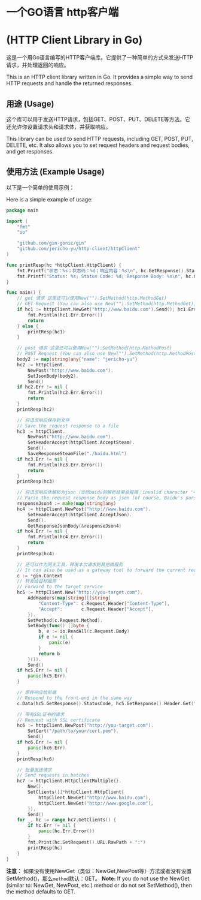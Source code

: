 # 一个GO语言 http客户端 

# (HTTP Client Library in Go)

这是一个用Go语言编写的HTTP客户端库。它提供了一种简单的方式来发送HTTP请求，并处理返回的响应。

This is an HTTP client library written in Go. It provides a simple way to send HTTP requests and handle the returned responses.

## 用途 (Usage)

这个库可以用于发送HTTP请求，包括GET、POST、PUT、DELETE等方法。它还允许你设置请求头和请求体，并获取响应。

This library can be used to send HTTP requests, including GET, POST, PUT, DELETE, etc. It also allows you to set request headers and request bodies, and get responses.

## 使用方法 (Example Usage)

以下是一个简单的使用示例：

Here is a simple example of usage:

```go
package main

import (
	"fmt"
	"io"

	"github.com/gin-gonic/gin"
	"github.com/jericho-yu/http-client/httpClient"
)

func printResp(hc *httpClient.HttpClient) {
	fmt.Printf("状态：%s；状态码：%d；响应内容：%s\n", hc.GetResponse().Status, hc.GetResponse().StatusCode, hc.GetResponseRawBody())
	fmt.Printf("Status: %s; Status Code: %d; Response Body: %s\n", hc.GetResponse().Status, hc.GetResponse().StatusCode, hc.GetResponseRawBody())
}

func main() {
	// get 请求 这里还可以使用New("").SetMethod(http.MethodGet)
	// GET Request (You can also use New("").SetMethod(http.MethodGet))
	if hc1 := httpClient.NewGet("http://www.baidu.com").Send(); hc1.Err != nil {
		fmt.Println(hc1.Err.Error())
		return
	} else {
		printResp(hc1)
	}

	// post 请求 这里还可以使用New("").SetMethod(http.MethodPost)
	// POST Request (You can also use New("").SetMethod(http.MethodPost))
	body2 := map[string]any{"name": "jericho-yu"}
	hc2 := httpClient.
		NewPost("http://www.baidu.com").
		SetJsonBody(body2).
		Send()
	if hc2.Err != nil {
		fmt.Println(hc2.Err.Error())
		return
	}
	printResp(hc2)

	// 将请求响应保存到文件
	// Save the request response to a file
	hc3 := httpClient.
		NewPost("http://www.baidu.com").
		SetHeaderAccept(httpClient.AcceptSteam).
		Send().
		SaveResponseSteamFile("./baidu.html")
	if hc3.Err != nil {
		fmt.Println(hc3.Err.Error())
		return
	}
	printResp(hc3)

	// 将请求响应体解析为json（当然baidu的解析结果会报错：invalid character '<' looking for beginning of value）
	// Parse the request response body as json (of course, Baidu's parsing result will report an error: invalid character '<' looking for beginning of value)
	responseJson4 := make(map[string]any)
	hc4 := httpClient.NewPost("http://www.baidu.com").
		SetHeaderAccept(httpClient.AcceptJson).
		Send().
		GetResponseJsonBody(&responseJson4)
	if hc4.Err != nil {
		fmt.Println(hc4.Err.Error())
		return
	}
	printResp(hc4)

	// 还可以作为网关工具，转发本次请求到其他微服务
	// It can also be used as a gateway tool to forward the current request to other microservices
	c := *gin.Context
	// 转发给目标服务
	// Forward to the target service
	hc5 := httpClient.New("http://you-target.com").
		AddHeaders(map[string][]string{
			"Content-Type": c.Request.Header["Content-Type"],
			"Accept":       c.Request.Header["Accept"],
		}).
		SetMethod(c.Request.Method).
		SetBody(func() []byte {
			b, e := io.ReadAll(c.Request.Body)
			if e != nil {
				panic(e)
			}
			return b
		}()).
		Send()
	if hc5.Err != nil {
		panic(hc5.Err)
	}

	// 原样响应给前端
	// Respond to the front-end in the same way
	c.Data(hc5.GetResponse().StatusCode, hc5.GetResponse().Header.Get("Content-Type"), hc5.GetResponseRawBody())

	// 带有SSL证书的请求
    // Request with SSL certificate
	hc6 := httpClient.NewPost("http://you-target.com").
		SetCert("/path/to/your/cert.pem").
		Send()
	if hc6.Err != nil {
		panic(hc6.Err)
	}
	printResp(hc6)

    // 批量发送请求
	// Send requests in batches
	hc7 := httpClient.HttpClientMultiple{}.
		New().
		SetClients([]*httpClient.HttpClient{
			httpClient.NewGet("http://www.baidu.com"),
			httpClient.NewGet("http://www.google.com"),
		}).
		Send()
	for _, hc := range hc7.GetClients() {
		if hc.Err != nil {
			panic(hc.Err.Error())
		}
        fmt.Print(hc.GetRequest().URL.RawPath + ":")
		printResp(hc)
	}
}
```
**注意：** 如果没有使用NewGet（类似：NewGet,NewPost等）方法或者没有设置SetMethod()，那么`method`默认：GET。
**Note:** If you do not use the NewGet (similar to: NewGet, NewPost, etc.) method or do not set SetMethod(), then the method defaults to GET.
